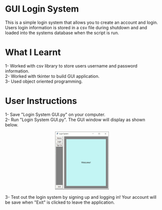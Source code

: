 # GUI Login System 
 This is a simple login system that allows you to create an account and login. Users login information is stored in a csv file during shutdown and and loaded into the systems database when the script is run.

# What I Learnt
1- Worked with csv library to store users username and password information.<br />
2- Worked with tkinter to build GUI application.<br />
3- Used object oriented programming.

# User Instructions
1- Save "Login System GUI.py" on your computer.<br />
2- Run "Login System GUI.py". The GUI window will display as shown below.<br/>

<p align="center"><img src="Images/GUI%20Home%20Page.JPG" width="35%" height="35%"></p>

3- Test out the login system by signing up and logging in! Your account will be save when "Exit" is clicked to leave the application.
